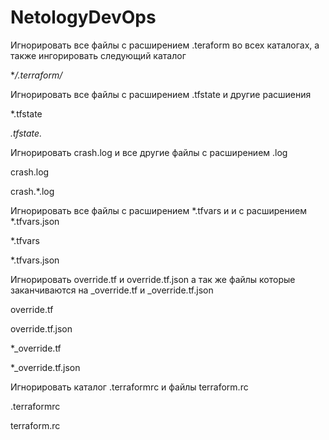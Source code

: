# NetologyDevOps
 Игнорировать все файлы с расширением .teraform во всех каталогах, а также ингорировать следующий каталог
 
**/.terraform/*

Игнорировать все файлы с расширением .tfstate и другие расшиения

*.tfstate

*.tfstate.*

 Игнорировать crash.log и все другие файлы с расширением .log
 
crash.log

crash.*.log


 Игнорировать все файлы с расширением *.tfvars и и с расширением *.tfvars.json
 
*.tfvars

*.tfvars.json


 Игнорировать override.tf и override.tf.json а так же файлы которые заканчиваются на _override.tf и _override.tf.json
 
override.tf

override.tf.json

*_override.tf

*_override.tf.json


 Игнорировать каталог .terraformrc и файлы terraform.rc
 
.terraformrc

terraform.rc
